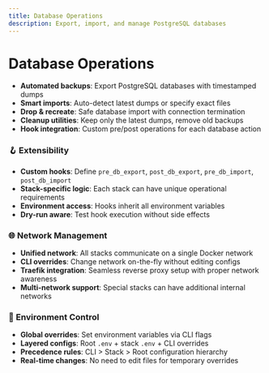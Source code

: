 ```yaml
---
title: Database Operations
description: Export, import, and manage PostgreSQL databases
---
```


# Database Operations

- **Automated backups**: Export PostgreSQL databases with timestamped dumps
- **Smart imports**: Auto-detect latest dumps or specify exact files
- **Drop & recreate**: Safe database import with connection termination
- **Cleanup utilities**: Keep only the latest dumps, remove old backups
- **Hook integration**: Custom pre/post operations for each database action

### 🪝 Extensibility
- **Custom hooks**: Define `pre_db_export`, `post_db_export`, `pre_db_import`, `post_db_import`
- **Stack-specific logic**: Each stack can have unique operational requirements
- **Environment access**: Hooks inherit all environment variables
- **Dry-run aware**: Test hook execution without side effects

### 🌐 Network Management
- **Unified network**: All stacks communicate on a single Docker network
- **CLI overrides**: Change network on-the-fly without editing configs
- **Traefik integration**: Seamless reverse proxy setup with proper network awareness
- **Multi-network support**: Special stacks can have additional internal networks

### 🔧 Environment Control
- **Global overrides**: Set environment variables via CLI flags
- **Layered configs**: Root `.env` + stack `.env` + CLI overrides
- **Precedence rules**: CLI > Stack > Root configuration hierarchy
- **Real-time changes**: No need to edit files for temporary overrides
